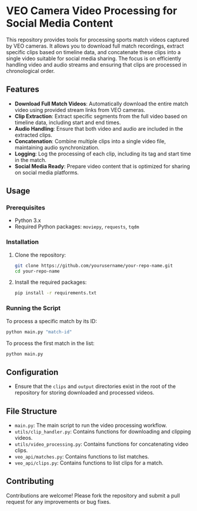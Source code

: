 # VEO Camera Video Processing for Social Media Content

This repository provides tools for processing sports match videos captured by VEO cameras. It allows you to download full match recordings, extract specific clips based on timeline data, and concatenate these clips into a single video suitable for social media sharing. The focus is on efficiently handling video and audio streams and ensuring that clips are processed in chronological order.

## Features

- **Download Full Match Videos**: Automatically download the entire match video using provided stream links from VEO cameras.
- **Clip Extraction**: Extract specific segments from the full video based on timeline data, including start and end times.
- **Audio Handling**: Ensure that both video and audio are included in the extracted clips.
- **Concatenation**: Combine multiple clips into a single video file, maintaining audio synchronization.
- **Logging**: Log the processing of each clip, including its tag and start time in the match.
- **Social Media Ready**: Prepare video content that is optimized for sharing on social media platforms.

## Usage

### Prerequisites

- Python 3.x
- Required Python packages: `moviepy`, `requests`, `tqdm`

### Installation

1. Clone the repository:

   ```bash
   git clone https://github.com/yourusername/your-repo-name.git
   cd your-repo-name
   ```

2. Install the required packages:

   ```bash
   pip install -r requirements.txt
   ```

### Running the Script

To process a specific match by its ID:

```bash
python main.py "match-id"
```

To process the first match in the list:

```bash
python main.py
```

## Configuration

- Ensure that the `clips` and `output` directories exist in the root of the repository for storing downloaded and processed videos.

## File Structure

- `main.py`: The main script to run the video processing workflow.
- `utils/clip_handler.py`: Contains functions for downloading and clipping videos.
- `utils/video_processing.py`: Contains functions for concatenating video clips.
- `veo_api/matches.py`: Contains functions to list matches.
- `veo_api/clips.py`: Contains functions to list clips for a match.

## Contributing

Contributions are welcome! Please fork the repository and submit a pull request for any improvements or bug fixes.
